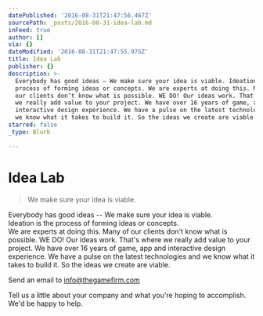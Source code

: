 ```yaml
---
datePublished: '2016-08-31T21:47:56.467Z'
sourcePath: _posts/2016-08-31-idea-lab.md
inFeed: true
author: []
via: {}
dateModified: '2016-08-31T21:47:55.975Z'
title: Idea Lab
publisher: {}
description: >-
  Everybody has good ideas – We make sure your idea is viable. Ideation is the
  process of forming ideas or concepts. We are experts at doing this. Many of
  our clients don’t know what is possible. WE DO! Our ideas work. That’s where
  we really add value to your project. We have over 16 years of game, app and
  interactive design experience. We have a pulse on the latest technologies and
  we know what it takes to build it. So the ideas we create are viable.
starred: false
_type: Blurb

---
```

# **Idea Lab**

> We make sure your idea is viable.

Everybody has good ideas -- We make sure your idea is viable.  
Ideation is the process of forming ideas or concepts.  
We are experts at doing this. Many of our clients don't know what is possible. WE DO! Our ideas work. That's where we really add value to your project. We have over 16 years of game, app and interactive design experience. We have a pulse on the latest technologies and we know what it takes to build it. So the ideas we create are viable.

Send an email to [info@thegamefirm.com][0]

Tell us a little about your company and what you're hoping to accomplish. We'd be happy to help.

[0]: mailto:info@thegamefirm.com
